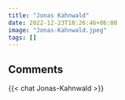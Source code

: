 ```yaml
---
title: "Jonas Kahnwald"
date: 2022-12-23T18:26:46+06:00
image: "Jonas-Kahnwald.jpeg"
tags: []
---
```


## Comments

{{< chat Jonas-Kahnwald >}}
